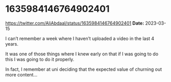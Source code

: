 # 1635984146764902401
https://twitter.com/AliAbdaal/status/1635984146764902401
**Date:** 2023-03-15

I can’t remember a week where I haven’t uploaded a video in the last 4 years.

It was one of those things where I knew early on that if I was going to do this I was going to do it properly.

In fact, I remember at uni deciding that the expected value of churning out more content…
